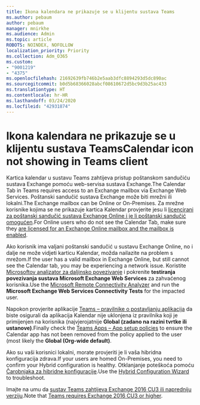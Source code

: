 ```yaml
---
title: Ikona kalendara ne prikazuje se u klijentu sustava Teams
ms.author: pebaum
author: pebaum
manager: mnirkhe
ms.audience: Admin
ms.topic: article
ROBOTS: NOINDEX, NOFOLLOW
localization_priority: Priority
ms.collection: Adm_O365
ms.custom:
- "9001219"
- "4375"
ms.openlocfilehash: 21692639fb746b2e5aab3dfc8894293d5dc890ac
ms.sourcegitcommit: b0d5b68366028abcf08610672d5bc9d3b25ac433
ms.translationtype: HT
ms.contentlocale: hr-HR
ms.lasthandoff: 03/24/2020
ms.locfileid: "42931874"
---
```

# <a name="calendar-icon-not-showing-in-teams-client"></a><span data-ttu-id="d3342-102">Ikona kalendara ne prikazuje se u klijentu sustava Teams</span><span class="sxs-lookup"><span data-stu-id="d3342-102">Calendar icon not showing in Teams client</span></span>

<span data-ttu-id="d3342-103">Kartica kalendar u sustavu Teams zahtijeva pristup poštanskom sandučiću sustava Exchange pomoću web-servisa sustava Exchange.</span><span class="sxs-lookup"><span data-stu-id="d3342-103">The Calendar Tab in Teams requires access to an Exchange mailbox via Exchange Web Services.</span></span> <span data-ttu-id="d3342-104">Poštanski sandučić sustava Exchange može biti mrežni ili lokalni.</span><span class="sxs-lookup"><span data-stu-id="d3342-104">The Exchange mailbox can be Online or On-Premises.</span></span> <span data-ttu-id="d3342-105">Za mrežne korisnike kojima se ne prikazuje kartica Kalendar provjerite jesu li [licencirani za poštanski sandučić sustava Exchange Online i je li poštanski sandučić omogućen](https://docs.microsoft.com/exchange/recipients-in-exchange-online/create-user-mailboxes).</span><span class="sxs-lookup"><span data-stu-id="d3342-105">For Online users who do not see the Calendar Tab, make sure they [are licensed for an Exchange Online mailbox and the mailbox is enabled](https://docs.microsoft.com/exchange/recipients-in-exchange-online/create-user-mailboxes).</span></span>

<span data-ttu-id="d3342-106">Ako korisnik ima valjani poštanski sandučić u sustavu Exchange Online, no i dalje ne može vidjeti karticu Kalendar, možda nailazite na problem s mrežom.</span><span class="sxs-lookup"><span data-stu-id="d3342-106">If the user has a valid mailbox in Exchange Online, but still cannot see the Calendar tab, you may be experiencing a network issue.</span></span> <span data-ttu-id="d3342-107">Koristite [Microsoftov analizator za daljinsko povezivanje](https://testconnectivity.microsoft.com/) i pokrenite **testiranja povezivanja sustava Microsoft Exchange Web Services** za zahvaćenog korisnika.</span><span class="sxs-lookup"><span data-stu-id="d3342-107">Use the [Microsoft Remote Connectivity Analyzer](https://testconnectivity.microsoft.com/) and run the **Microsoft Exchange Web Services Connectivity Tests** for the impacted user.</span></span>

<span data-ttu-id="d3342-108">Napokon provjerite aplikacije [Teams – pravilnike o postavljanju aplikacija](https://admin.teams.microsoft.com/policies/app-setup) da biste osigurali da aplikacija Kalendar nije uklonjena iz pravilnika koji je primijenjen na korisnika (najvjerojatnije **Global (zadano na razini tvrtke ili ustanove)**.</span><span class="sxs-lookup"><span data-stu-id="d3342-108">Finally check the [Teams Apps – App setup policies](https://admin.teams.microsoft.com/policies/app-setup) to ensure the Calendar app has not been removed from the policy applied to the user (most likely the **Global (Org-wide default)**.</span></span>

<span data-ttu-id="d3342-109">Ako su vaši korisnici lokalni, morate provjeriti je li vaša hibridna konfiguracija zdrava.</span><span class="sxs-lookup"><span data-stu-id="d3342-109">If your users are homed On-Premises, you need to confirm your Hybrid configuration is healthy.</span></span> <span data-ttu-id="d3342-110">Otklanjanje poteškoća pomoću [Čarobnjaka za hibridne konfiguracije](https://docs.microsoft.com/exchange/hybrid-deployment/hybrid-agent).</span><span class="sxs-lookup"><span data-stu-id="d3342-110">Use the [Hybrid Configuration Wizard](https://docs.microsoft.com/exchange/hybrid-deployment/hybrid-agent) to troubleshoot.</span></span>

<span data-ttu-id="d3342-111">Imajte na umu da [sustav Teams zahtijeva Exchange 2016 CU3 ili napredniju verziju](https://docs.microsoft.com/microsoftteams/exchange-teams-interact).</span><span class="sxs-lookup"><span data-stu-id="d3342-111">Note that [Teams requires Exchange 2016 CU3 or higher](https://docs.microsoft.com/microsoftteams/exchange-teams-interact).</span></span>
